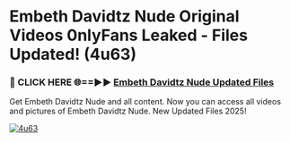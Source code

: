 # Embeth Davidtz Nude Original Videos 0nlyFans Leaked - Files Updated! (4u63)

<h3>🔴 CLICK HERE 🌐==►► <a href="https://tinyurl.com/4mcuefdz" rel="nofollow">Embeth Davidtz Nude Updated Files</a></h3>

Get Embeth Davidtz Nude and all content. Now you can access all videos and pictures of Embeth Davidtz Nude. New Updated Files 2025!

[![4u63](https://i.imgur.com/StAQSOY.gif)](https://tinyurl.com/4mcuefdz)
